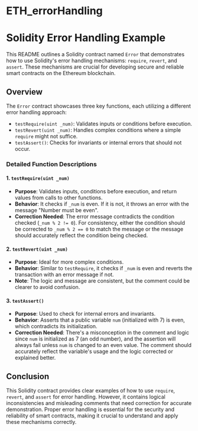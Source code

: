 # ETH_errorHandling
# Solidity Error Handling Example

This README outlines a Solidity contract named `Error` that demonstrates how to use Solidity's error handling mechanisms: `require`, `revert`, and `assert`. These mechanisms are crucial for developing secure and reliable smart contracts on the Ethereum blockchain.

## Overview

The `Error` contract showcases three key functions, each utilizing a different error handling approach:

- `testRequire(uint _num)`: Validates inputs or conditions before execution.
- `testRevert(uint _num)`: Handles complex conditions where a simple `require` might not suffice.
- `testAssert()`: Checks for invariants or internal errors that should not occur.

### Detailed Function Descriptions

#### 1. `testRequire(uint _num)`

- **Purpose**: Validates inputs, conditions before execution, and return values from calls to other functions.
- **Behavior**: It checks if `_num` is even. If it is not, it throws an error with the message "Number must be even".
- **Correction Needed**: The error message contradicts the condition checked (`_num % 2 != 0`). For consistency, either the condition should be corrected to `_num % 2 == 0` to match the message or the message should accurately reflect the condition being checked.

#### 2. `testRevert(uint _num)`

- **Purpose**: Ideal for more complex conditions.
- **Behavior**: Similar to `testRequire`, it checks if `_num` is even and reverts the transaction with an error message if not.
- **Note**: The logic and message are consistent, but the comment could be clearer to avoid confusion.

#### 3. `testAssert()`

- **Purpose**: Used to check for internal errors and invariants.
- **Behavior**: Asserts that a public variable `num` (initialized with 7) is even, which contradicts its initialization.
- **Correction Needed**: There's a misconception in the comment and logic since `num` is initialized as 7 (an odd number), and the assertion will always fail unless `num` is changed to an even value. The comment should accurately reflect the variable's usage and the logic corrected or explained better.

## Conclusion

This Solidity contract provides clear examples of how to use `require`, `revert`, and `assert` for error handling. However, it contains logical inconsistencies and misleading comments that need correction for accurate demonstration. Proper error handling is essential for the security and reliability of smart contracts, making it crucial to understand and apply these mechanisms correctly.

